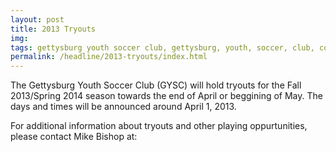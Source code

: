 ```yaml
---
layout: post
title: 2013 Tryouts
img: 
tags: gettysburg youth soccer club, gettysburg, youth, soccer, club, contact
permalink: /headline/2013-tryouts/index.html
---
```

The Gettysburg Youth Soccer Club (GYSC) will hold tryouts for the Fall 2013/Spring 2014 season towards the end of April or beggining of May. The days and times will be announced around April 1, 2013.

For additional information about tryouts and other playing oppurtunities, please contact Mike Bishop at: 
